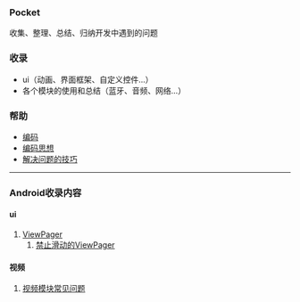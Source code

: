 ﻿### Pocket
收集、整理、总结、归纳开发中遇到的问题


### 收录
- ui（动画、界面框架、自定义控件...）
- 各个模块的使用和总结（蓝牙、音频、网络...）

### 帮助
- [编码](data/_notes/code.md)
- [编码思想](data/_notes/codeThinking.md)
- [解决问题的技巧](data/_notes/codeTips.md)

---

### Android收录内容
#### ui
1. [ViewPager](data/Android/ui/ViewPager)
	1. [禁止滑动的ViewPager](data/Android/ui/ViewPager/禁止滑动)

#### 视频
1. [视频模块常见问题](data/Android/video/bug)